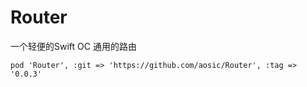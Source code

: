 # Router
一个轻便的Swift OC 通用的路由


```
pod 'Router', :git => 'https://github.com/aosic/Router', :tag => '0.0.3'
```
